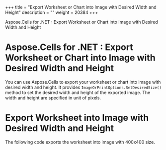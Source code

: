 +++
title = "Export Worksheet or Chart into Image with Desired Width and Height" 
description = "" 
weight = 20384 
+++

Aspose.Cells for .NET : Export Worksheet or Chart into Image with Desired Width and Height  

# Aspose.Cells for .NET : Export Worksheet or Chart into Image with Desired Width and Height


You can use Aspose.Cells to export your worksheet or chart into image with desired width and height. It provides `ImageOrPrintOptions.SetDesiredSize()` method to set the desired width and height of the exported image. The width and height are specified in unit of pixels.

# Export Worksheet into Image with Desired Width and Height

The following code exports the worksheet into image with 400x400 size.

